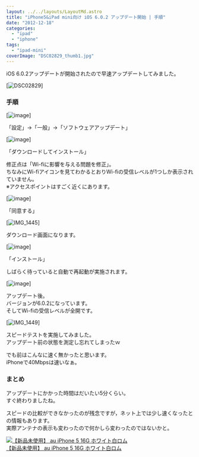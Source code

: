 ```yaml
---
layout: ../../layouts/LayoutMd.astro
title: "iPhone5&iPad mini向け iOS 6.0.2 アップデート開始 | 手順"
date: "2012-12-18"
categories: 
  - "ipad"
  - "iphone"
tags: 
  - "ipad-mini"
coverImage: "DSC02829_thumb1.jpg"
---
```


iOS 6.0.2アップデートが開始されたので早速アップデートしてみました。

[![DSC02829](/archive/images/DSC02829_thumb.jpg "DSC02829")]

### 手順

[![image](/archive/images/image_thumb9.png "image")]

「設定」→「一般」→「ソフトウェアアップデート」

[![image](/archive/images/image_thumb10.png "image")]

「ダウンロードしてインストール」

修正点は「Wi-fiに影響を与える問題を修正」。  
ちなみにWi-fiアイコンを見てわかるとおりWi-fiの受信レベルが1つしか表示されていません。  
※アクセスポイントはすごく近くにあります。

[![image](/archive/images/image_thumb11.png "image")]

「同意する」

[![IMG_1445](/archive/images/IMG_1445_thumb.png "IMG_1445")]

ダウンロード画面になります。

[![image](/archive/images/image_thumb12.png "image")]

「インストール」

しばらく待っていると自動で再起動が実施されます。

[![image](/archive/images/image_thumb13.png "image")]

アップデート後。  
バージョンが6.0.2になっています。  
そしてWi-fiの受信レベルが全開です。

[![IMG_1449](/archive/images/IMG_1449_thumb.png "IMG_1449")]

スピードテストを実施してみました。  
アップデート前の状態を測定し忘れてしまったｗ

でも前はこんなに速く無かったと思います。  
iPhoneで40Mbpsは速いなぁ。

### まとめ

アップデートにかかった時間はだいたい5分くらい。  
すぐ終わりましたね。

スピードの比較ができなかったのが残念ですが，ネット上では少し速くなったとの情報もあります。  
実際アンテナの表示も変わったので何かしら変わったのではないかと。

[![【新品未使用】 au iPhone 5 16G ホワイト白ロム](/archive/images/31Ax0vmAChL._SL160_.jpg)  
【新品未使用】 au iPhone 5 16G ホワイト白ロム  
](https://www.amazon.co.jp/exec/obidos/ASIN/B009EPILNK/mizuka123-22/ref=nosim)
